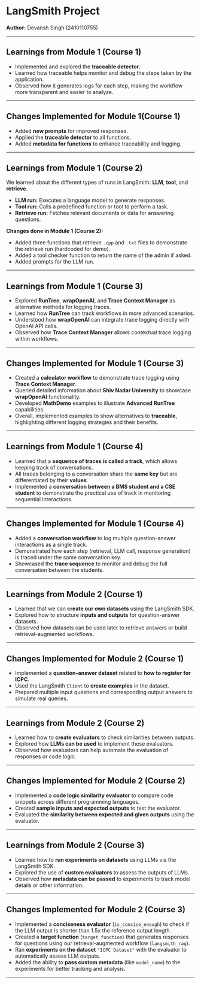 # LangSmith  Project

**Author:** Devansh Singh (2410110755)

---


## Learnings from Module 1 (Course 1)
- Implemented and explored the **traceable detector**.  
- Learned how traceable helps monitor and debug the steps taken by the application.  
- Observed how it generates logs for each step, making the workflow more transparent and easier to analyze.

---

## Changes Implemented for Module 1(Course 1)
- Added **new prompts** for improved responses.  
- Applied the **traceable detector** to all functions.  
- Added **metadata for functions** to enhance traceability and logging.

---

## Learnings from Module 1 (Course 2)
We learned about the different types of runs in LangSmith: **LLM**, **tool**, and **retrieve**.  

- **LLM run:** Executes a language model to generate responses.  
- **Tool run:** Calls a predefined function or tool to perform a task.  
- **Retrieve run:** Fetches relevant documents or data for answering questions.  

**Changes done in Module 1 (Course 2):**  
- Added three functions that retrieve `.cpp` and `.txt` files to demonstrate the retrieve run (hardcoded for demo).  
- Added a tool checker function to return the name of the admin if asked.  
- Added prompts for the LLM run.
  
---
## Learnings from Module 1 (Course 3)
- Explored **RunTree**, **wrapOpenAI**, and **Trace Context Manager** as alternative methods for logging traces.  
- Learned how **RunTree** can track workflows in more advanced scenarios.  
- Understood how **wrapOpenAI** can integrate trace logging directly with OpenAI API calls.  
- Observed how **Trace Context Manager** allows contextual trace logging within workflows.

---

## Changes Implemented for Module 1 (Course 3)
- Created a **calculator workflow** to demonstrate trace logging using **Trace Context Manager**.  
- Queried detailed information about **Shiv Nadar University** to showcase **wrapOpenAI** functionality.  
- Developed **MathDemo** examples to illustrate **Advanced RunTree** capabilities.  
- Overall, implemented examples to show alternatives to **traceable**, highlighting different logging strategies and their benefits.

---

## Learnings from Module 1 (Course 4)
- Learned that a **sequence of traces is called a track**, which allows keeping track of conversations.  
- All traces belonging to a conversation share the **same key** but are differentiated by their **values**.  
- Implemented a **conversation between a BMS student and a CSE student** to demonstrate the practical use of track in monitoring sequential interactions.

---

## Changes Implemented for Module 1 (Course 4)
- Added a **conversation workflow** to log multiple question-answer interactions as a single track.  
- Demonstrated how each step (retrieval, LLM call, response generation) is traced under the same conversation key.  
- Showcased the **trace sequence** to monitor and debug the full conversation between the students.

---

## Learnings from Module 2 (Course 1)
- Learned that we can **create our own datasets** using the LangSmith SDK.  
- Explored how to structure **inputs and outputs** for question-answer datasets.  
- Observed how datasets can be used later to retrieve answers or build retrieval-augmented workflows.

---

## Changes Implemented for Module 2 (Course 1)
- Implemented a **question-answer dataset** related to **how to register for ICPC**.  
- Used the LangSmith `Client` to **create examples** in the dataset.  
- Prepared multiple input questions and corresponding output answers to simulate real queries.

---

## Learnings from Module 2 (Course 2)
- Learned how to **create evaluators** to check similarities between outputs.  
- Explored how **LLMs can be used** to implement these evaluators.  
- Observed how evaluators can help automate the evaluation of responses or code logic.

---

## Changes Implemented for Module 2 (Course 2)
- Implemented a **code logic similarity evaluator** to compare code snippets across different programming languages.  
- Created **sample inputs and expected outputs** to test the evaluator.  
- Evaluated the **similarity between expected and given outputs** using the evaluator.

---

## Learnings from Module 2 (Course 3)
- Learned how to **run experiments on datasets** using LLMs via the LangSmith SDK.  
- Explored the use of **custom evaluators** to assess the outputs of LLMs.  
- Observed how **metadata can be passed** to experiments to track model details or other information.  

---

## Changes Implemented for Module 2 (Course 3)
- Implemented a **conciseness evaluator** (`is_concise_enough`) to check if the LLM output is shorter than 1.5x the reference output length.  
- Created a **target function** (`target_function`) that generates responses for questions using our retrieval-augmented workflow (`langsmith_rag`).  
- Ran **experiments on the dataset** `"ICPC Dataset"` with the evaluator to automatically assess LLM outputs.  
- Added the ability to **pass custom metadata** (like `model_name`) to the experiments for better tracking and analysis.

---
